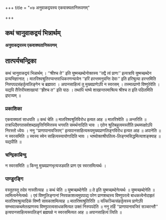 +++
title = "०७ अनुवाकद्वयस्य एकवाक्यतानिरूपणम्"

+++


## कथं चानुवाकद्वयं भिन्नार्थम्

**अनुवाकद्वयस्य एकवाक्यतानिरूपणम्**

## **तात्पर्यचन्द्रिका**

कथं चानुवाकद्वयं भिन्नार्थम् । ‘‘श्रीश्च ते’’ इति युष्मच्छब्देनोक्तस्य ‘‘तद्वै त्वं प्राणः’’ इत्यत्रापि युष्मच्छब्देन प्रत्यभिज्ञानात् । मातरिश्वश्रुतिरप्यन्तराधिकरणन्यायेन ‘‘हरिं हरन्तमनुयन्ति देवाः’’ इति हरिश्रुत्या हरन्तमिति निरुपपदसंहर्तृत्वलिङ्गेन च ब्रह्मपरा । अपानसाहित्यं तु मुख्यप्राणेऽपि न स्वरसम् । तस्मात्प्राणो विष्णुरेवेति । यद्यपि तैत्तिरीयशाखायां ‘‘ह्रीश्च त’’ इति पाठः । तथापि भाष्ये शाखान्तरमाश्रित्य श्रीश्च त इति पठितमिति द्रष्टव्यम् ॥

### **प्रकाशिका**

एकवाक्यतां साधयति ॥ कथं चेति ॥ मातरिश्वश्रुतिविरोध इत्यत आह ॥ मातरिश्वेति ॥ अन्तरिति ॥ तत्राधिदैवगतसर्वशब्दप्रवृत्तिनिमित्तस्य भगवति समर्थनादिति भावः । एतेन श्रुतिबहुत्वमस्तीति प्रथमपक्षोऽपि निरस्तो ध्येयः । ननु ‘‘प्राणापानावजिरम्’’ इत्यपानसाहित्यरूपमुख्यप्राणलिङ्गविरोध इत्यत आह ॥ अपानेति ॥ न स्वरसमिति ॥ स्वस्य स्वेन साहित्यस्यायोगादिति भावः । भाष्योक्तश्रीपतित्व-लिङ्गमसिद्धमित्याशङ्क्याह ॥ यद्यपीति ॥

### **चन्द्रिकाबिन्दु**

न स्वरसमिति ॥ किन्तु मुख्यप्राणभृत्यजडवति प्राण एव स्वरसमित्यर्थः ।

### **पाण्डुरङ्गि**

वस्तुतस्तु तदेव नास्तीत्याह ॥ कथं चेति ॥ युष्मच्छब्देनेति ॥ ते इति युष्मच्छब्देनेत्यर्थः ॥ युष्मच्छब्देनेति ॥ त्वमित्यनेनेत्यर्थः । एवं विष्णुलिङ्गानां निरवकाशत्वमुपपाद्य परेण प्राणशब्दस्य विष्णुपरत्वे बाधकत्वेनोदाहृतं मातरिश्वश्रुत्यादिकं विष्णौ सावकाशमित्याह ॥ मातरिश्वश्रुतिरिति ॥ यत्किञ्चित्संहर्तृत्वस्य प्राणेऽपि सम्भवात्कथमेतत्प्राणस्य विष्णुपरत्वसाधकमित्यत उक्तं निरुपपदेति ॥ ननु तर्हि ‘‘प्राणापानावजिरं सञ्चरन्तौ’’ इत्यपानसाहित्यरूपलिङ्गं ब्रह्मपक्षे न स्वरसमित्यत आह ॥ अपानसाहित्यं त्विति ॥

